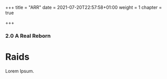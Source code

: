 +++
title = "ARR"
date = 2021-07-20T22:57:58+01:00
weight = 1
chapter = true

+++

### 2.0 A Real Reborn

# Raids

Lorem Ipsum.